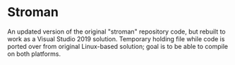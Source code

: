 # Stroman

An updated version of the original "stroman" repository code, but rebuilt to work as a Visual Studio 2019 solution.
Temporary holding file while code is ported over from original Linux-based solution; goal is to be able to compile on both platforms.
